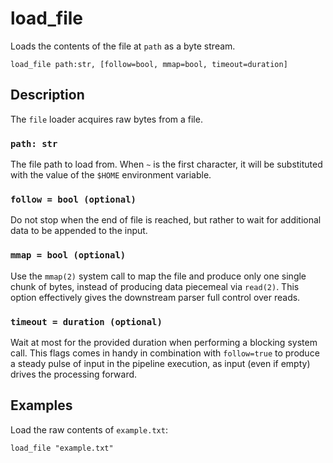 # load_file

Loads the contents of the file at `path` as a byte stream.

```tql
load_file path:str, [follow=bool, mmap=bool, timeout=duration]
```

## Description

The `file` loader acquires raw bytes from a file.

### `path: str`

The file path to load from. When `~` is the first character, it will be
substituted with the value of the `$HOME` environment variable.

### `follow = bool (optional)`

Do not stop when the end of file is reached, but rather to wait for additional
data to be appended to the input.

### `mmap = bool (optional)`

Use the `mmap(2)` system call to map the file and produce only one single chunk
of bytes, instead of producing data piecemeal via `read(2)`. This option
effectively gives the downstream parser full control over reads.

<!--
TODO: Add this back once they are ported.

For the [`feather`](TODO) and [`parquet`](TODO) parsers, this significantly
reduces memory usage and improves performance.
-->

### `timeout = duration (optional)`

Wait at most for the provided duration when performing a blocking system call.
This flags comes in handy in combination with `follow=true` to produce a steady
pulse of input in the pipeline execution, as input (even if empty) drives the
processing forward.

## Examples

Load the raw contents of `example.txt`:

```tql
load_file "example.txt"
```
